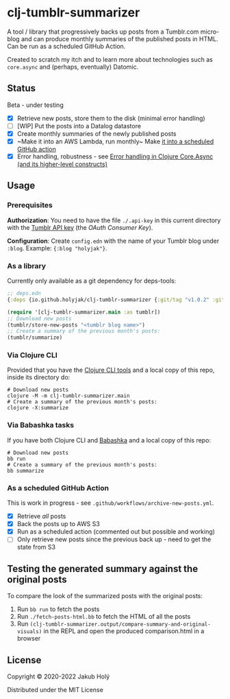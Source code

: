 # clj-tumblr-summarizer

A tool / library that progressively backs up posts from a Tumblr.com micro-blog and can produce monthly summaries of the published posts in HTML. Can be run as a scheduled GitHub Action.

Created to scratch my itch and to learn more about technologies such as `core.async` and (perhaps, eventually) Datomic.

## Status

Beta - under testing

* [x] Retrieve new posts, store them to the disk (minimal error handling)
* [ ] [WIP] Put the posts into a Datalog datastore
* [x] Create monthly summaries of the newly published posts
* [x] ~Make it into an AWS Lambda, run monthly~ Make [it into a scheduled GitHub action](.github/workflows/archive-new-posts.yml)
* [x] Error handling, robustness - see [Error handling in Clojure Core.Async (and its higher-level constructs)](https://blog.jakubholy.net/2019/core-async-error-handling/)

## Usage

### Prerequisites

**Authorization**: You need to have the file `./.api-key` in this current directory with the 
[Tumblr API key](https://www.tumblr.com/settings/apps) (the *OAuth Consumer Key*).

**Configuration**: Create `config.edn` with the name of your Tumblr blog under `:blog`. Example: `{:blog "holyjak"}`.

### As a library

Currently only available as a git dependency for deps-tools:

```clojure
;; deps.edn
{:deps {io.github.holyjak/clj-tumblr-summarizer {:git/tag "v1.0.2" :git/sha "479a176"}}}}
```

```clojure
(require '[clj-tumblr-summarizer.main :as tumblr])
;; Download new posts
(tumblr/store-new-posts "<tumblr blog name>")
;; Create a summary of the previous month's posts:
(tumblr/summarize)
```

### Via Clojure CLI

Provided that you have the [Clojure CLI tools](https://clojure.org/guides/getting_started) and 
a local copy of this repo, inside its directory do:

```shell
# Download new posts
clojure -M -m clj-tumblr-summarizer.main
# Create a summary of the previous month's posts:
clojure -X:summarize 
```

### Via Babashka tasks

If you have both Clojure CLI and [Babashka](https://babashka.org) and a local copy of this repo:

```shell
# Download new posts
bb run
# Create a summary of the previous month's posts:
bb summarize 
```

### As a scheduled GitHub Action

This is work in progress - see `.github/workflows/archive-new-posts.yml`.

* [x] Retrieve _all_ posts
* [x] Back the posts up to AWS S3
* [x] Run as a scheduled action (commented out but possible and working)
* [ ] Only retrieve new posts since the previous back up - need to get the state from S3

## Testing the generated summary against the original posts

To compare the look of the summarized posts with the original posts:

1. Run `bb run` to fetch the posts
2. Run `./fetch-posts-html.bb` to fetch the HTML of all the posts
3. Run `(clj-tumblr-summarizer.output/compare-summary-and-original-visuals)` in the REPL and open the produced comparison.html in a browser

## License

Copyright © 2020-2022 Jakub Holý

Distributed under the MIT License
